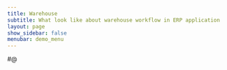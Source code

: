```yaml
---
title: Warehouse
subtitle: What look like about warehouse workflow in ERP application
layout: page
show_sidebar: false
menubar: demo_menu
---
```


#@
